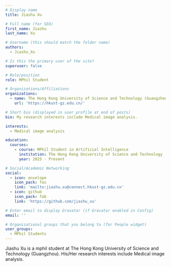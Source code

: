 ```yaml
---
# Display name
title: Jiashu Xu

# Full name (for SEO)
first_name: Jiashu
last_name: Xu

# Username (this should match the folder name)
authors:
  - Jiashu_Xu

# Is this the primary user of the site?
superuser: false

# Role/position
role: MPhil Student

# Organizations/Affiliations
organizations:
  - name: The Hong Kong University of Science and Technology (Guangzhou)
    url: 'https://hkust-gz.edu.cn/'

# Short bio (displayed in user profile at end of posts)
bio: My research interests include Medical image analysis.

interests:
  - Medical image analysis

education:
  courses:
    - course: MPhil Student in Artificial Intelligence
      institution: The Hong Kong University of Science and Technology (Guangzhou)
      year: 2025 - Present

# Social/Academic Networking
social:
  - icon: envelope
    icon_pack: fas
    link: 'mailto:jiashu.xu@connect.hkust-gz.edu.cn'
  - icon: github
    icon_pack: fab
    link: 'https://github.com/jiashu_xu'

# Enter email to display Gravatar (if Gravatar enabled in Config)
email: ''

# Organizational groups that you belong to (for People widget)
user_groups:
  - MPhil Students
---
```


Jiashu Xu is a mphil student at The Hong Kong University of Science and Technology (Guangzhou). His/Her research interests include Medical image analysis.

